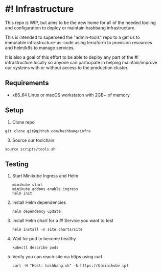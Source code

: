 # #! Infrastructure

This repo is WIP, but aims to be the new home for all of the needed tooling
and configuration to deploy or maintain hashbang infrastructure.

This is intended to superseed the "admin-tools" repo to a get us to immutable
infrastructure-as-code using terraform to provision resources and helm/k8s to
manage services.

It is also a goal of this effort to be able to deploy any part of the #!
infrastructure locally so anyone can participate in helping maintain/improve
our systems with or without access to the production cluster.

## Requirements

  * x86_64 Linux or macOS workstaton with 2GB+ of memory

## Setup

1. Clone repo

```
git clone git@github.com/hashbang/infra
```

3. Source our toolchain

```
source scripts/tools.sh
```

## Testing ##

1. Start Minikube Ingress and Helm

    ```
    minikube start
    minikube addons enable ingress
    helm init
    ```

2. Install Helm dependencies

    ```
    helm dependency update
    ```

3. Install Helm chart for a #! Service you want to test

    ```
    helm install -n site charts/site
    ```

4. Wait for pod to become healthy

    ```
    kubectl describe pods
    ```

5. Verify you can reach site via https using curl

    ```
    curl -H "Host: hashbang.sh" -k https://$(minikube ip)
    ```
